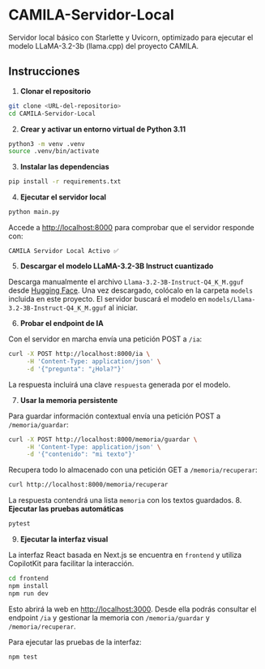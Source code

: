 # CAMILA-Servidor-Local
Servidor local básico con Starlette y Uvicorn, optimizado para ejecutar el modelo LLaMA-3.2-3b (llama.cpp) del proyecto CAMILA.

## Instrucciones

1. **Clonar el repositorio**

```bash
git clone <URL-del-repositorio>
cd CAMILA-Servidor-Local
```

2. **Crear y activar un entorno virtual de Python 3.11**

```bash
python3 -m venv .venv
source .venv/bin/activate
```

3. **Instalar las dependencias**

```bash
pip install -r requirements.txt
```

4. **Ejecutar el servidor local**

```bash
python main.py
```

Accede a [http://localhost:8000](http://localhost:8000) para comprobar que el servidor responde con:

```
CAMILA Servidor Local Activo ✅
```

5. **Descargar el modelo LLaMA-3.2-3B Instruct cuantizado**

Descarga manualmente el archivo `Llama-3.2-3B-Instruct-Q4_K_M.gguf` desde
[Hugging Face](https://huggingface.co/).  Una vez descargado, colócalo en la
carpeta `models` incluida en este proyecto.  El servidor buscará el modelo en
`models/Llama-3.2-3B-Instruct-Q4_K_M.gguf` al iniciar.

6. **Probar el endpoint de IA**

Con el servidor en marcha envía una petición POST a `/ia`:

```bash
curl -X POST http://localhost:8000/ia \
     -H 'Content-Type: application/json' \
     -d '{"pregunta": "¿Hola?"}'
```

La respuesta incluirá una clave `respuesta` generada por el modelo.

7. **Usar la memoria persistente**

Para guardar información contextual envía una petición POST a `/memoria/guardar`:

```bash
curl -X POST http://localhost:8000/memoria/guardar \
     -H 'Content-Type: application/json' \
     -d '{"contenido": "mi texto"}'
```

Recupera todo lo almacenado con una petición GET a `/memoria/recuperar`:

```bash
curl http://localhost:8000/memoria/recuperar
```

La respuesta contendrá una lista `memoria` con los textos guardados.
8. **Ejecutar las pruebas automáticas**

```bash
pytest
```

9. **Ejecutar la interfaz visual**

La interfaz React basada en Next.js se encuentra en `frontend` y utiliza CopilotKit para facilitar la interacción.

```bash
cd frontend
npm install
npm run dev
```

Esto abrirá la web en [http://localhost:3000](http://localhost:3000). Desde ella podrás consultar el endpoint `/ia` y gestionar la memoria con `/memoria/guardar` y `/memoria/recuperar`.

Para ejecutar las pruebas de la interfaz:

```bash
npm test
```
